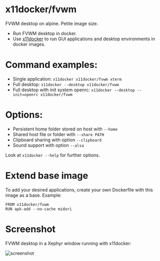 # x11docker/fvwm
FVWM desktop on alpine. Petite image size.
 - Run FVWM desktop in docker.
 - Use [x11docker](https://github.com/mviereck/x11docker) to run GUI applications and desktop environments in docker images. 

# Command examples: 
 - Single application: `x11docker x11docker/fvwm xterm`
 - Full desktop: `x11docker --desktop x11docker/fvwm`
 - Full desktop with init system openrc: `x11docker --desktop --init=openrc x11docker/fvwm`

# Options:
 - Persistent home folder stored on host with   `--home`
 - Shared host file or folder with              `--share PATH`
 - Clipboard sharing with option                `--clipboard`
 - Sound support with option                    `--alsa`

Look at `x11docker --help` for further options.

# Extend base image
To add your desired applications, create your own Dockerfile with this image as a base. Example:
```
FROM x11docker/fvwm
RUN apk-add --no-cache midori
```
# Screenshot
FVWM desktop in a Xephyr window running with x11docker:
 
![screenshot](https://raw.githubusercontent.com/mviereck/x11docker/screenshots/screenshot-fvwm.png "FVWM desktop running in Xephyr window using x11docker")
 

